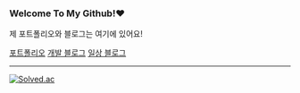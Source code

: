 ### Welcome To My Github!❤️

<!--
**akns27/akns27** is a ✨ _special_ ✨ repository because its `README.md` (this file) appears on your GitHub profile.

Here are some ideas to get you started:

- 🔭 I’m currently working on ...
- 🌱 I’m currently learning ...
- 👯 I’m looking to collaborate on ...
- 🤔 I’m looking for help with ...
- 💬 Ask me about ...
- 📫 How to reach me: ...
- 😄 Pronouns: ...
- ⚡ Fun fact: ...
-->제 포트폴리오와 블로그는 여기에 있어요!
[포트폴리오](https://www.notion.so/Kangwon-Park-52c4be5e07cf4bccbbd06ed5e50b84fd)
[개발 블로그](https://kangwonpark27.tistory.com/)
[일상 블로그](https://blog.naver.com/uppersidedreaming)
___
[![Solved.ac](http://mazassumnida.wtf/api/v2/generate_badge?boj=daju0207)](https://solved.ac/daju0207)
